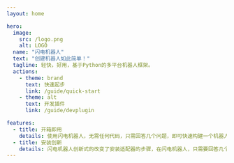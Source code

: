 ```yaml
---
layout: home

hero:
  image:
    src: /logo.png
    alt: LOGO
  name: "闪电机器人"
  text: "创建机器人如此简单！"
  tagline: 轻快，好用，基于Python的多平台机器人框架。
  actions:
    - theme: brand
      text: 快速起步
      link: /guide/quick-start
    - theme: alt
      text: 开发插件
      link: /guide/devplugin

features:
  - title: 开箱即用
    details: 使用闪电机器人，无需任何代码，只需回答几个问题，即可快速构建一个机器人。
  - title: 安装创新
    details: 闪电机器人创新式的改变了安装适配器的步骤，在闪电机器人，只需要回答几个简单的问题，即可接入一个平台。
---
```


